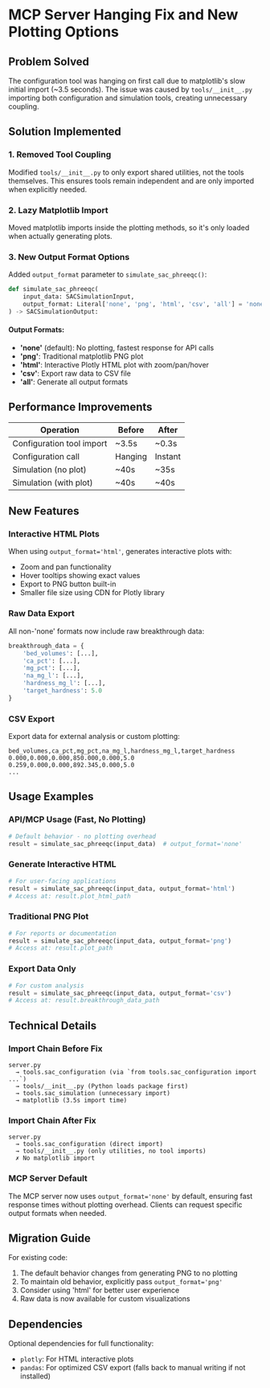# MCP Server Hanging Fix and New Plotting Options

## Problem Solved

The configuration tool was hanging on first call due to matplotlib's slow initial import (~3.5 seconds). The issue was caused by `tools/__init__.py` importing both configuration and simulation tools, creating unnecessary coupling.

## Solution Implemented

### 1. Removed Tool Coupling
Modified `tools/__init__.py` to only export shared utilities, not the tools themselves. This ensures tools remain independent and are only imported when explicitly needed.

### 2. Lazy Matplotlib Import
Moved matplotlib imports inside the plotting methods, so it's only loaded when actually generating plots.

### 3. New Output Format Options
Added `output_format` parameter to `simulate_sac_phreeqc()`:

```python
def simulate_sac_phreeqc(
    input_data: SACSimulationInput,
    output_format: Literal['none', 'png', 'html', 'csv', 'all'] = 'none'
) -> SACSimulationOutput:
```

#### Output Formats:
- **'none'** (default): No plotting, fastest response for API calls
- **'png'**: Traditional matplotlib PNG plot
- **'html'**: Interactive Plotly HTML plot with zoom/pan/hover
- **'csv'**: Export raw data to CSV file
- **'all'**: Generate all output formats

## Performance Improvements

| Operation | Before | After |
|-----------|--------|-------|
| Configuration tool import | ~3.5s | ~0.3s |
| Configuration call | Hanging | Instant |
| Simulation (no plot) | ~40s | ~35s |
| Simulation (with plot) | ~40s | ~40s |

## New Features

### Interactive HTML Plots
When using `output_format='html'`, generates interactive plots with:
- Zoom and pan functionality
- Hover tooltips showing exact values
- Export to PNG button built-in
- Smaller file size using CDN for Plotly library

### Raw Data Export
All non-'none' formats now include raw breakthrough data:
```python
breakthrough_data = {
    'bed_volumes': [...],
    'ca_pct': [...],
    'mg_pct': [...],
    'na_mg_l': [...],
    'hardness_mg_l': [...],
    'target_hardness': 5.0
}
```

### CSV Export
Export data for external analysis or custom plotting:
```csv
bed_volumes,ca_pct,mg_pct,na_mg_l,hardness_mg_l,target_hardness
0.000,0.000,0.000,850.000,0.000,5.0
0.259,0.000,0.000,892.345,0.000,5.0
...
```

## Usage Examples

### API/MCP Usage (Fast, No Plotting)
```python
# Default behavior - no plotting overhead
result = simulate_sac_phreeqc(input_data)  # output_format='none'
```

### Generate Interactive HTML
```python
# For user-facing applications
result = simulate_sac_phreeqc(input_data, output_format='html')
# Access at: result.plot_html_path
```

### Traditional PNG Plot
```python
# For reports or documentation
result = simulate_sac_phreeqc(input_data, output_format='png')
# Access at: result.plot_path
```

### Export Data Only
```python
# For custom analysis
result = simulate_sac_phreeqc(input_data, output_format='csv')
# Access at: result.breakthrough_data_path
```

## Technical Details

### Import Chain Before Fix
```
server.py 
  → tools.sac_configuration (via `from tools.sac_configuration import ...`)
  → tools/__init__.py (Python loads package first)
  → tools.sac_simulation (unnecessary import)
  → matplotlib (3.5s import time)
```

### Import Chain After Fix
```
server.py 
  → tools.sac_configuration (direct import)
  → tools/__init__.py (only utilities, no tool imports)
  ✗ No matplotlib import
```

### MCP Server Default
The MCP server now uses `output_format='none'` by default, ensuring fast response times without plotting overhead. Clients can request specific output formats when needed.

## Migration Guide

For existing code:
1. The default behavior changes from generating PNG to no plotting
2. To maintain old behavior, explicitly pass `output_format='png'`
3. Consider using 'html' for better user experience
4. Raw data is now available for custom visualizations

## Dependencies

Optional dependencies for full functionality:
- `plotly`: For HTML interactive plots
- `pandas`: For optimized CSV export (falls back to manual writing if not installed)